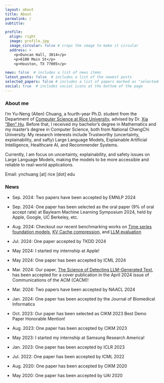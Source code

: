 ```yaml
---
layout: about
title: About
permalink: /
subtitle:

profile:
  align: right
  image: profile.jpg
  image_circular: false # crops the image to make it circular
  address: >
    <p>Duncan Hall, 3014</p>
    <p>6100 Main St</p>
    <p>Houston, TX 77005</p>

news: false  # includes a list of news items
latest_posts: false  # includes a list of the newest posts
selected_papers: false # includes a list of papers marked as "selected={true}"
social: true  # includes social icons at the bottom of the page
---
```


### About me

I’m Yu-Neng (Allen) Chuang, a fourth-year Ph.D. student from the Department of [Computer Science at Rice University](https://cs.rice.edu/), advised by Dr. [Xia "Ben" Hu](https://cs.rice.edu/~xh37/index.html). Before that, I received my bachelor’s degree in Mathematics and my master’s degree in Computer Science, both from National ChengChi University. My research interests include Trustworthy (uncertainty, explainability, and safty) Large Language Models, Explainable Artificial Intelligence, Healthcare AI, and Recommender Systems.

Currently, I am focus on uncertainty, explainability, and safety issues on Large Language Models, making the models to be more accessible and reliable to real-world applications.

Email: ynchuang [at] rice [dot] edu


### News
- Sep. 2024: Two papers have been accepted by EMNLP 2024 

- Sep. 2024: One paper has been selected as the oral paper (9% of oral accept rate) at Baylearn Machine Learning Symposium 2024, held by Apple, Google, UC Berkeley, etc.

- Aug. 2024: Checkout our recent benchmarking works on [Time series foundation models](https://arxiv.org/abs/2406.14045), [KV Cache compression](https://arxiv.org/abs/2407.01527), and [LLM evaluation](https://arxiv.org/abs/2408.13704)

- Jul. 2024: One paper accepted by TKDD 2024

- May 2024: I started my internship at Apple!

- May 2024: One paper has been accepted by ICML 2024

- Mar. 2024: Our paper, [The Science of Detecting LLM-Generated Text](https://cacm.acm.org/research/the-science-of-detecting-llm-generated-text/), has been accepted for a cover publication in the April 2024 issue of Communications of the ACM (CACM)!

- Mar. 2024: Two papers have been accepted by NAACL 2024

- Jan. 2024: One paper has been accepted by the Journal of Biomedical Informatics

- Oct. 2023: Our paper has been selected as CIKM 2023 Best Demo Paper Honorable Mention!

- Aug. 2023: One paper has been accepted by CIKM 2023

- May 2023: I started my internship at Samsung Research America!

- Jan. 2023: One paper has been accepted by ICLR 2023

- Jul. 2022: One paper has been accepted by ICML 2022

- Aug. 2020: One paper has been accepted by CIKM 2020

- May 2020: One paper has been accepted by UAI 2020

